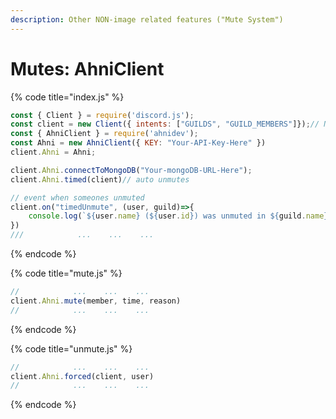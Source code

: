 ```yaml
---
description: Other NON-image related features ("Mute System")
---
```


# Mutes: AhniClient



{% code title="index.js" %}
```javascript
const { Client } = require('discord.js');
const client = new Client({ intents: ["GUILDS", "GUILD_MEMBERS"]});// Not sure about guild_members..?
const { AhniClient } = require('ahnidev');
const Ahni = new AhniClient({ KEY: "Your-API-Key-Here" })
client.Ahni = Ahni;

client.Ahni.connectToMongoDB("Your-mongoDB-URL-Here");
client.Ahni.timed(client)// auto unmutes

// event when someones unmuted
client.on("timedUnmute", (user, guild)=>{
    console.log(`${user.name} (${user.id}) was unmuted in ${guild.name} (${guild.id})`)
})
///            ...    ...    ...
```
{% endcode %}

{% code title="mute.js" %}
```javascript
//            ...    ...    ...
client.Ahni.mute(member, time, reason)
//            ...    ...    ...
```
{% endcode %}

{% code title="unmute.js" %}
```javascript
//            ...    ...    ...
client.Ahni.forced(client, user)
//            ...    ...    ...
```
{% endcode %}
